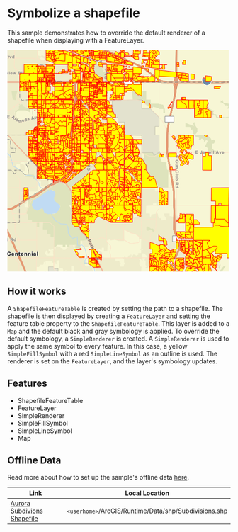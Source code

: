 # Symbolize a shapefile

This sample demonstrates how to override the default renderer of a shapefile when displaying with a FeatureLayer.

![](screenshot.png)

## How it works
A `ShapefileFeatureTable` is created by setting the path to a shapefile. The shapefile is then displayed by creating a `FeatureLayer` and setting the feature table property to the `ShapefileFeatureTable`. This layer is added to a `Map` and the default black and gray symbology is applied. To override the default symbology, a `SimpleRenderer` is created. A `SimpleRenderer` is used to apply the same symbol to every feature. In this case, a yellow `SimpleFillSymbol` with a red `SimpleLineSymbol` as an outline is used. The renderer is set on the `FeatureLayer`, and the layer's symbology updates.

## Features
- ShapefileFeatureTable
- FeatureLayer
- SimpleRenderer
- SimpleFillSymbol
- SimpleLineSymbol
- Map

## Offline Data
Read more about how to set up the sample's offline data [here](http://links.esri.com/ArcGISRuntimeQtSamples).

Link | Local Location
---------|-------|
|[Aurora Subdivions Shapefile](https://www.arcgis.com/home/item.html?id=d98b3e5293834c5f852f13c569930caa)| `<userhome>`/ArcGIS/Runtime/Data/shp/Subdivisions.shp |
